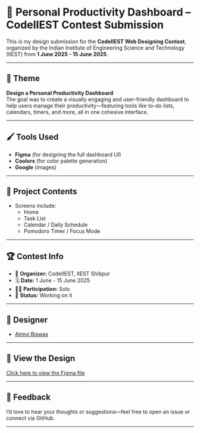 # 🎨 Personal Productivity Dashboard – CodeIIEST Contest Submission

This is my design submission for the **CodeIIEST Web Designing Contest**, organized by the Indian Institute of Engineering Science and Technology (IIEST) from **1 June 2025 - 15 June 2025**.

---

## 🧠 Theme

**Design a Personal Productivity Dashboard**  
The goal was to create a visually engaging and user-friendly dashboard to help users manage their productivity—featuring tools like to-do lists, calendars, timers, and more, all in one cohesive interface.

---

## 🖌️ Tools Used

- **Figma** (for designing the full dashboard UI)  
- **Coolors** (for color palette generation)
- **Google** (images)
  
---

## 📁 Project Contents

- Screens include:
  - Home 
  - Task List
  - Calendar / Daily Schedule
  - Pomodoro Timer / Focus Mode

---

## 🏆 Contest Info

- 🏢 **Organizer:** CodeIIEST, IIEST Shibpur  
- 🗓️ **Date:** 1 June - 15 June 2025  
- 🧑‍💻 **Participation:** Solo  
- 📄 **Status:** Working on it

---

## 👤 Designer

- [Atreyi Biswas](https://github.com/atreyi-biswas)

---

## 🔗 View the Design

[Click here to view the Figma file](https://www.figma.com/design/qW7khkY5711uNPYjuYJxLz/Untitled?t=2P1eQ3U6fccAeKo3-1)  

---

## 💬 Feedback

I’d love to hear your thoughts or suggestions—feel free to open an issue or connect via GitHub.

---


